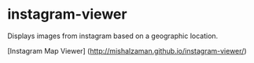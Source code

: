 # instagram-viewer

Displays images from instagram based on a geographic location.

[Instagram Map Viewer] (http://mishalzaman.github.io/instagram-viewer/)
